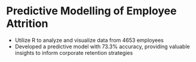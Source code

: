 # Predictive Modelling of Employee Attrition 
- Utilize R to analyze and visualize data from 4653 employees
-	Developed a predictive model with 73.3% accuracy, providing valuable insights to inform corporate retention strategies
